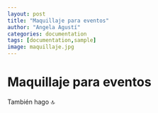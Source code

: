 ```yaml
---
layout: post
title: "Maquillaje para eventos"
author: "Angela Agustí"
categories: documentation
tags: [documentation,sample]
image: maquillaje.jpg
---
```


# Maquillaje para eventos

También hago :top:
